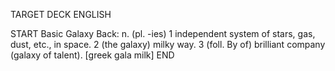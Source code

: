 TARGET DECK
ENGLISH

START
Basic
Galaxy
Back: n. (pl. -ies) 1 independent system of stars, gas, dust, etc., in space. 2 (the galaxy) milky way. 3 (foll. By of) brilliant company (galaxy of talent). [greek gala milk]
END
